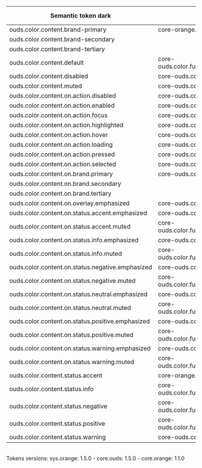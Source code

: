 | **Semantic token dark** | **Core token** | **Color** | **Raw value** | **Comment** |
| --- | --- | --- | --- | --- |
| ouds.color.content.brand-primary | core-orange.color.orange.500 | <div style="width:10px; height:10px; background-color:#ff7900; border: 1px solid #000000;"></div> | #ff7900 |  |
| ouds.color.content.brand-secondary |  |  |  | N/A |
| ouds.color.content.brand-tertiary |  |  |  | N/A |
| ouds.color.content.default | core-ouds.color.functional.gray.light.160 | <div style="width:10px; height:10px; background-color:#eeeeee; border: 1px solid #000000;"></div> | #eeeeee |  |
| ouds.color.content.disabled | core-ouds.color.opacity.white.200 | <div style="width:10px; height:10px; background-color:#ffffff33; border: 1px solid #000000;"></div> | #ffffff33 |  |
| ouds.color.content.muted | core-ouds.color.opacity.white.640 | <div style="width:10px; height:10px; background-color:#ffffffa3; border: 1px solid #000000;"></div> | #ffffffa3 |  |
| ouds.color.content.on.action.disabled | core-ouds.color.functional.black | <div style="width:10px; height:10px; background-color:#000000; border: 1px solid #000000;"></div> | #000000 |  |
| ouds.color.content.on.action.enabled | core-ouds.color.functional.black | <div style="width:10px; height:10px; background-color:#000000; border: 1px solid #000000;"></div> | #000000 |  |
| ouds.color.content.on.action.focus | core-ouds.color.functional.black | <div style="width:10px; height:10px; background-color:#000000; border: 1px solid #000000;"></div> | #000000 |  |
| ouds.color.content.on.action.highlighted | core-ouds.color.functional.black | <div style="width:10px; height:10px; background-color:#000000; border: 1px solid #000000;"></div> | #000000 |  |
| ouds.color.content.on.action.hover | core-ouds.color.functional.black | <div style="width:10px; height:10px; background-color:#000000; border: 1px solid #000000;"></div> | #000000 |  |
| ouds.color.content.on.action.loading | core-ouds.color.functional.black | <div style="width:10px; height:10px; background-color:#000000; border: 1px solid #000000;"></div> | #000000 |  |
| ouds.color.content.on.action.pressed | core-ouds.color.functional.black | <div style="width:10px; height:10px; background-color:#000000; border: 1px solid #000000;"></div> | #000000 |  |
| ouds.color.content.on.action.selected | core-ouds.color.functional.black | <div style="width:10px; height:10px; background-color:#000000; border: 1px solid #000000;"></div> | #000000 |  |
| ouds.color.content.on.brand.primary | core-ouds.color.functional.black | <div style="width:10px; height:10px; background-color:#000000; border: 1px solid #000000;"></div> | #000000 |  |
| ouds.color.content.on.brand.secondary |  |  |  | N/A |
| ouds.color.content.on.brand.tertiary |  |  |  | N/A |
| ouds.color.content.on.overlay.emphasized | core-ouds.color.functional.black | <div style="width:10px; height:10px; background-color:#000000; border: 1px solid #000000;"></div> | #000000 |  |
| ouds.color.content.on.status.accent.emphasized | core-ouds.color.functional.black | <div style="width:10px; height:10px; background-color:#000000; border: 1px solid #000000;"></div> | #000000 |  |
| ouds.color.content.on.status.accent.muted | core-ouds.color.functional.gray.light.160 | <div style="width:10px; height:10px; background-color:#eeeeee; border: 1px solid #000000;"></div> | #eeeeee |  |
| ouds.color.content.on.status.info.emphasized | core-ouds.color.functional.black | <div style="width:10px; height:10px; background-color:#000000; border: 1px solid #000000;"></div> | #000000 |  |
| ouds.color.content.on.status.info.muted | core-ouds.color.functional.gray.light.160 | <div style="width:10px; height:10px; background-color:#eeeeee; border: 1px solid #000000;"></div> | #eeeeee |  |
| ouds.color.content.on.status.negative.emphasized | core-ouds.color.functional.black | <div style="width:10px; height:10px; background-color:#000000; border: 1px solid #000000;"></div> | #000000 |  |
| ouds.color.content.on.status.negative.muted | core-ouds.color.functional.gray.light.160 | <div style="width:10px; height:10px; background-color:#eeeeee; border: 1px solid #000000;"></div> | #eeeeee |  |
| ouds.color.content.on.status.neutral.emphasized | core-ouds.color.functional.black | <div style="width:10px; height:10px; background-color:#000000; border: 1px solid #000000;"></div> | #000000 |  |
| ouds.color.content.on.status.neutral.muted | core-ouds.color.functional.gray.light.160 | <div style="width:10px; height:10px; background-color:#eeeeee; border: 1px solid #000000;"></div> | #eeeeee |  |
| ouds.color.content.on.status.positive.emphasized | core-ouds.color.functional.black | <div style="width:10px; height:10px; background-color:#000000; border: 1px solid #000000;"></div> | #000000 |  |
| ouds.color.content.on.status.positive.muted | core-ouds.color.functional.gray.light.160 | <div style="width:10px; height:10px; background-color:#eeeeee; border: 1px solid #000000;"></div> | #eeeeee |  |
| ouds.color.content.on.status.warning.emphasized | core-ouds.color.functional.black | <div style="width:10px; height:10px; background-color:#000000; border: 1px solid #000000;"></div> | #000000 |  |
| ouds.color.content.on.status.warning.muted | core-ouds.color.functional.gray.light.160 | <div style="width:10px; height:10px; background-color:#eeeeee; border: 1px solid #000000;"></div> | #eeeeee |  |
| ouds.color.content.status.accent | core-orange.color.orange.500 | <div style="width:10px; height:10px; background-color:#ff7900; border: 1px solid #000000;"></div> | #ff7900 |  |
| ouds.color.content.status.info | core-ouds.color.functional.dodgerBlue.300 | <div style="width:10px; height:10px; background-color:#8ad5ff; border: 1px solid #000000;"></div> | #8ad5ff |  |
| ouds.color.content.status.negative | core-ouds.color.functional.scarlet.300 | <div style="width:10px; height:10px; background-color:#ff8081; border: 1px solid #000000;"></div> | #ff8081 |  |
| ouds.color.content.status.positive | core-ouds.color.functional.malachite.300 | <div style="width:10px; height:10px; background-color:#94f0a4; border: 1px solid #000000;"></div> | #94f0a4 |  |
| ouds.color.content.status.warning | core-ouds.color.functional.sun.300 | <div style="width:10px; height:10px; background-color:#ffe270; border: 1px solid #000000;"></div> | #ffe270 |  |

<br>Tokens versions: sys.orange: 1.5.0 - core.ouds: 1.5.0 - core.orange: 1.1.0